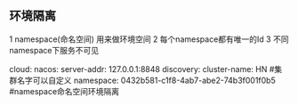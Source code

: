 ## 环境隔离
1 namespace(命名空间) 用来做环境空间
2 每个namespace都有唯一的Id
3 不同namespace下服务不可见

  cloud:
    nacos:
      server-addr: 127.0.0.1:8848
      discovery:
        cluster-name: HN #集群名字可以自定义
        namespace: 0432b581-c1f8-4ab7-abe2-74b3f001f0b5 #namespace命名空间环境隔离